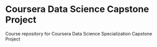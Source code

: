 # Coursera Data Science Capstone Project
Course repository for Coursera Data Science Specialization Capstone Project
